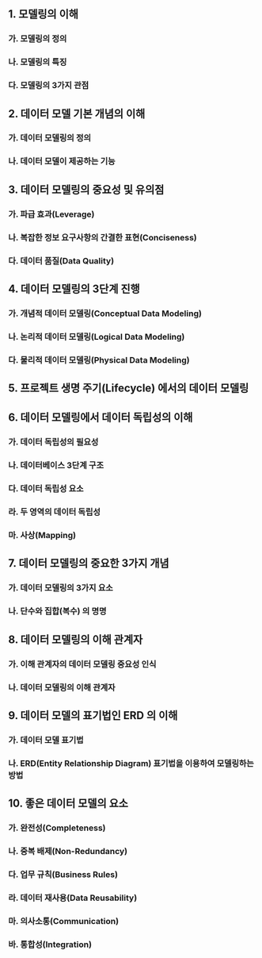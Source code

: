 ## 1. 모델링의 이해

### 가. 모델링의 정의

> 

### 나. 모델링의 특징

> 

### 다. 모델링의 3가지 관점

> 

## 2. 데이터 모델 기본 개념의 이해

### 가. 데이터 모델링의 정의

> 

### 나. 데이터 모델이 제공하는 기능

> 

## 3. 데이터 모델링의 중요성 및 유의점

### 가. 파급 효과(Leverage)

> 

### 나. 복잡한 정보 요구사항의 간결한 표현(Conciseness)

> 

### 다. 데이터 품질(Data Quality)

> 

## 4. 데이터 모델링의 3단계 진행

### 가. 개념적 데이터 모델링(Conceptual Data Modeling)

> 

### 나. 논리적 데이터 모델링(Logical Data Modeling)

> 

### 다. 물리적 데이터 모델링(Physical Data Modeling)

> 

## 5. 프로젝트 생명 주기(Lifecycle) 에서의 데이터 모델링

> 

## 6. 데이터 모델링에서 데이터 독립성의 이해

### 가. 데이터 독립성의 필요성

> 

### 나. 데이터베이스 3단계 구조

> 

### 다. 데이터 독립성 요소

> 

### 라. 두 영역의 데이터 독립성

> 

### 마. 사상(Mapping)

> 

## 7. 데이터 모델링의 중요한 3가지 개념

### 가. 데이터 모델링의 3가지 요소

> 

### 나. 단수와 집합(복수) 의 명명

> 

## 8. 데이터 모델링의 이해 관계자

### 가. 이해 관계자의 데이터 모델링 중요성 인식

> 

### 나. 데이터 모델링의 이해 관계자

> 

## 9. 데이터 모델의 표기법인 ERD 의 이해

### 가. 데이터 모델 표기법

> 

### 나. ERD(Entity Relationship Diagram) 표기법을 이용하여 모델링하는 방법

> 

## 10. 좋은 데이터 모델의 요소

### 가. 완전성(Completeness)

> 

### 나. 중복 배제(Non-Redundancy)

> 

### 다. 업무 규칙(Business Rules)

> 

### 라. 데이터 재사용(Data Reusability)

> 

### 마. 의사소통(Communication)

> 

### 바. 통합성(Integration)

> 
